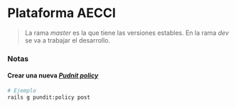 # Plataforma AECCI

> La rama *master* es la que tiene las versiones estables. En la rama *dev* se va a trabajar el desarrollo.

### Notas

#### Crear una nueva *[Pudnit policy](https://github.com/elabs/pundit)*
 ```bash
 # Ejemplo
 rails g pundit:policy post
 ```
 
